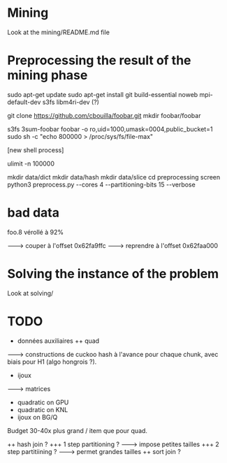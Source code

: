 Mining
======

Look at the mining/README.md file



Preprocessing the result of the mining phase
============================================

sudo apt-get update
sudo apt-get install git build-essential noweb mpi-default-dev s3fs libm4ri-dev (?)

git clone https://github.com/cbouilla/foobar.git
mkdir foobar/foobar

s3fs 3sum-foobar foobar -o ro,uid=1000,umask=0004,public_bucket=1
sudo sh -c "echo 800000 > /proc/sys/fs/file-max"

[new shell process]

ulimit -n 100000

mkdir data/dict
mkdir data/hash
mkdir data/slice
cd preprocessing
screen python3 preprocess.py --cores 4 --partitioning-bits 15 --verbose


bad data
========

foo.8 vérollé à 92%

---> couper à l'offset 0x62fa9ffc
---> reprendre à l'offset 0x62faa000

Solving the instance of the problem
===================================

Look at solving/



TODO
====

+ données auxiliaires
++ quad

---> constructions de cuckoo hash à l'avance pour chaque chunk, avec biais pour H1 (algo hongrois ?).

+ ijoux

---> matrices

+ quadratic on GPU
+ quadratic on KNL
+ ijoux on BG/Q

Budget 30-40x plus grand / item que pour quad.

++ hash join ? 
+++ 1 step partitioning ? ---> impose petites tailles 
+++ 2 step partitiining ? ---> permet grandes tailles
++ sort join ?
